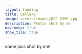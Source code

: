 ```yaml
---
layout: landing
title: Gallery
image: assets/images/DSC_9359.jpg
description: Photos shot by me
nav-menu: true
show_tile: true
---
```


some pics shot by me!
